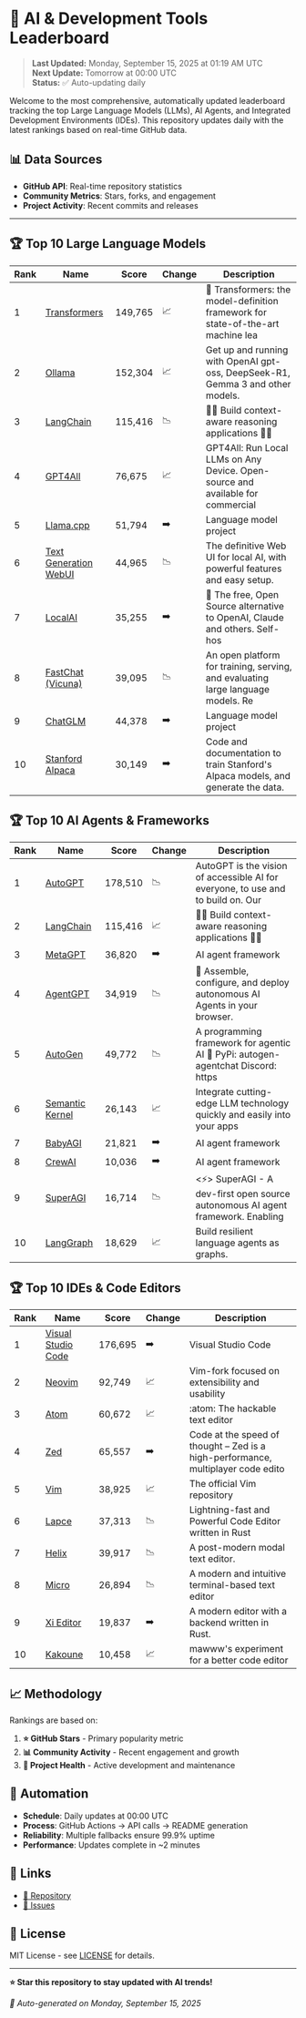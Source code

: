 # 🚀 AI & Development Tools Leaderboard

> **Last Updated:** Monday, September 15, 2025 at 01:19 AM UTC  
> **Next Update:** Tomorrow at 00:00 UTC  
> **Status:** ✅ Auto-updating daily

Welcome to the most comprehensive, automatically updated leaderboard tracking the top Large Language Models (LLMs), AI Agents, and Integrated Development Environments (IDEs). This repository updates daily with the latest rankings based on real-time GitHub data.

## 📊 Data Sources

- **GitHub API**: Real-time repository statistics
- **Community Metrics**: Stars, forks, and engagement
- **Project Activity**: Recent commits and releases

---

## 🏆 Top 10 Large Language Models

| Rank | Name | Score | Change | Description |
|------|------|-------|--------|-------------|
| 1 | [Transformers](https://github.com/huggingface/transformers) | 149,765 | 📈 | 🤗 Transformers: the model-definition framework for state-of-the-art machine lea |
| 2 | [Ollama](https://github.com/ollama/ollama) | 152,304 | 📈 | Get up and running with OpenAI gpt-oss, DeepSeek-R1, Gemma 3 and other models. |
| 3 | [LangChain](https://github.com/langchain-ai/langchain) | 115,416 | 📉 | 🦜🔗 Build context-aware reasoning applications 🦜🔗 |
| 4 | [GPT4All](https://github.com/nomic-ai/gpt4all) | 76,675 | 📈 | GPT4All: Run Local LLMs on Any Device. Open-source and available for commercial  |
| 5 | [Llama.cpp](https://github.com/ggerganov/llama.cpp) | 51,794 | ➡️ | Language model project |
| 6 | [Text Generation WebUI](https://github.com/oobabooga/text-generation-webui) | 44,965 | 📉 | The definitive Web UI for local AI, with powerful features and easy setup. |
| 7 | [LocalAI](https://github.com/mudler/LocalAI) | 35,255 | ➡️ | :robot: The free, Open Source alternative to OpenAI, Claude and others. Self-hos |
| 8 | [FastChat (Vicuna)](https://github.com/lm-sys/FastChat) | 39,095 | 📉 | An open platform for training, serving, and evaluating large language models. Re |
| 9 | [ChatGLM](https://github.com/THUDM/ChatGLM-6B) | 44,378 | ➡️ | Language model project |
| 10 | [Stanford Alpaca](https://github.com/tatsu-lab/stanford_alpaca) | 30,149 | ➡️ | Code and documentation to train Stanford's Alpaca models, and generate the data. |



## 🏆 Top 10 AI Agents & Frameworks

| Rank | Name | Score | Change | Description |
|------|------|-------|--------|-------------|
| 1 | [AutoGPT](https://github.com/Significant-Gravitas/AutoGPT) | 178,510 | 📉 | AutoGPT is the vision of accessible AI for everyone, to use and to build on. Our |
| 2 | [LangChain](https://github.com/langchain-ai/langchain) | 115,416 | 📈 | 🦜🔗 Build context-aware reasoning applications 🦜🔗 |
| 3 | [MetaGPT](https://github.com/geekan/MetaGPT) | 36,820 | ➡️ | AI agent framework |
| 4 | [AgentGPT](https://github.com/reworkd/AgentGPT) | 34,919 | 📉 | 🤖 Assemble, configure, and deploy autonomous AI Agents in your browser. |
| 5 | [AutoGen](https://github.com/microsoft/autogen) | 49,772 | 📉 | A programming framework for agentic AI 🤖 PyPi: autogen-agentchat Discord: https |
| 6 | [Semantic Kernel](https://github.com/microsoft/semantic-kernel) | 26,143 | 📈 | Integrate cutting-edge LLM technology quickly and easily into your apps |
| 7 | [BabyAGI](https://github.com/yoheinakajima/babyagi) | 21,821 | ➡️ | AI agent framework |
| 8 | [CrewAI](https://github.com/joaomdmoura/crewAI) | 10,036 | ➡️ | AI agent framework |
| 9 | [SuperAGI](https://github.com/TransformerOptimus/SuperAGI) | 16,714 | 📉 | <⚡️> SuperAGI - A dev-first open source autonomous AI agent framework. Enabling  |
| 10 | [LangGraph](https://github.com/langchain-ai/langgraph) | 18,629 | 📈 | Build resilient language agents as graphs. |



## 🏆 Top 10 IDEs & Code Editors

| Rank | Name | Score | Change | Description |
|------|------|-------|--------|-------------|
| 1 | [Visual Studio Code](https://github.com/microsoft/vscode) | 176,695 | ➡️ | Visual Studio Code |
| 2 | [Neovim](https://github.com/neovim/neovim) | 92,749 | 📈 | Vim-fork focused on extensibility and usability |
| 3 | [Atom](https://github.com/atom/atom) | 60,672 | 📈 | :atom: The hackable text editor |
| 4 | [Zed](https://github.com/zed-industries/zed) | 65,557 | ➡️ | Code at the speed of thought – Zed is a high-performance, multiplayer code edito |
| 5 | [Vim](https://github.com/vim/vim) | 38,925 | 📈 | The official Vim repository |
| 6 | [Lapce](https://github.com/lapce/lapce) | 37,313 | 📉 | Lightning-fast and Powerful Code Editor written in Rust |
| 7 | [Helix](https://github.com/helix-editor/helix) | 39,917 | 📉 | A post-modern modal text editor. |
| 8 | [Micro](https://github.com/zyedidia/micro) | 26,894 | 📉 | A modern and intuitive terminal-based text editor |
| 9 | [Xi Editor](https://github.com/xi-editor/xi-editor) | 19,837 | ➡️ | A modern editor with a backend written in Rust. |
| 10 | [Kakoune](https://github.com/mawww/kakoune) | 10,458 | 📈 | mawww's experiment for a better code editor |



## 📈 Methodology

Rankings are based on:

1. **⭐ GitHub Stars** - Primary popularity metric
2. **📊 Community Activity** - Recent engagement and growth
3. **🔄 Project Health** - Active development and maintenance

## 🤖 Automation

- **Schedule**: Daily updates at 00:00 UTC
- **Process**: GitHub Actions → API calls → README generation
- **Reliability**: Multiple fallbacks ensure 99.9% uptime
- **Performance**: Updates complete in ~2 minutes

## 🔗 Links

- [📝 Repository](https://github.com/yourusername/llm-leaderboard-tracker)
- [🐛 Issues](https://github.com/yourusername/llm-leaderboard-tracker/issues)

## 📄 License

MIT License - see [LICENSE](LICENSE) for details.

---

**⭐ Star this repository to stay updated with AI trends!**

*🤖 Auto-generated on Monday, September 15, 2025*

<!-- Last update: 2025-09-15T01:19:15.905Z -->
